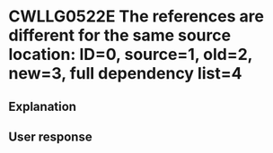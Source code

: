 # CWLLG0522E The references are different for the same source location: ID=0, source=1, old=2, new=3, full dependency list=4

## Explanation

## User response